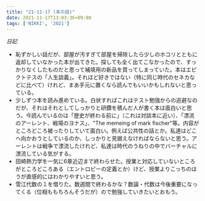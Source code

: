 ```yaml
---
title: "21-11-17 (本の話)"
date: 2021-11-17T13:03:36+09:00
tags: ['NIKKI', '2021']
---
```

*日記*
- 恥ずかしい話だが、部屋が汚すぎて部屋を掃除したら少しのホコリとともに返却していなかった本が出てきた。探しても全く出てこなかったので、すっかりなくしたものだと思って補填用の新品を買ってしまっていた。本はエピクトテスの「人生談義」。それほど好きではない（特に同じ時代のセネカなどに比べて）けれど、まあ手元に置くなら読んでもいいかもしれないと思っている。
- 少しずつ本を読み進めている。白状すればこれはテスト勉強からの逃避なのだが、それはそれとしてしっかりと研鑽を積んだ人が書く本は面白いと思う。今読んでいるのは「歴史が終わる前に」（これは対談本に近い）、「漂流のアーレント、戦場のヨナス」、"The memeing of mark fischer"等。内容がところどころ被ったりしていて面白い。例えば公共性の話とか。私達はどこへ向かおうとしているのか、しっかりと見据えなければならないと思う。アーレントは戦争で漂流したけれど、私達は時代のうねりの中でバーチャルに漂流している気がする。
- 田崎熱力学を一気に6章近辺まで終わらせた。授業と対応していないところがところどころある（エントロピーの定義とか）けど、授業よりこっちのほうが直感的にはわかりやすいと思う。
- 雪江代数の１を借りた。数週間で終わるかな？数論・代数は今後重要になってくる（位相ももちろんそうだが）ので勉強していきたいとおもう。

